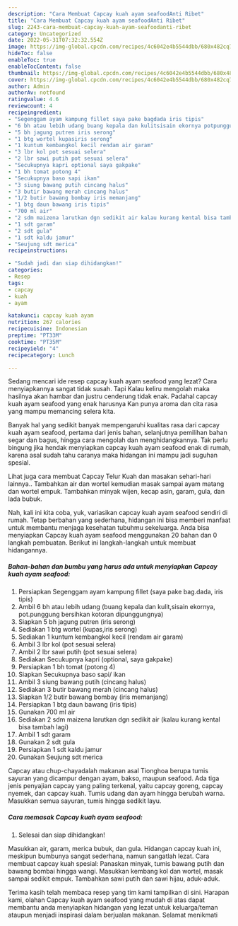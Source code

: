 ```yaml
---
description: "Cara Membuat Capcay kuah ayam seafoodAnti Ribet"
title: "Cara Membuat Capcay kuah ayam seafoodAnti Ribet"
slug: 2243-cara-membuat-capcay-kuah-ayam-seafoodanti-ribet
category: Uncategorized
date: 2022-05-31T07:32:32.554Z
image: https://img-global.cpcdn.com/recipes/4c6042e4b5544dbb/680x482cq70/capcay-kuah-ayam-seafood-foto-resep-utama.jpg
hideToc: false
enableToc: true
enableTocContent: false
thumbnail: https://img-global.cpcdn.com/recipes/4c6042e4b5544dbb/680x482cq70/capcay-kuah-ayam-seafood-foto-resep-utama.jpg
cover: https://img-global.cpcdn.com/recipes/4c6042e4b5544dbb/680x482cq70/capcay-kuah-ayam-seafood-foto-resep-utama.jpg
author: Admin
authorAv: notfound
ratingvalue: 4.6
reviewcount: 4
recipeingredient:
- "Segenggam ayam kampung fillet saya pake bagdada iris tipis"
- "6 bh atau lebih udang buang kepala dan kulitsisain ekornya potpunggung bersihkan kotoran dipunggungnya"
- "5 bh jagung putren iris serong"
- "1 btg wortel kupasiris serong"
- "1 kuntum kembangkol kecil rendam air garam"
- "3 lbr kol pot sesuai selera"
- "2 lbr sawi putih pot sesuai selera"
- "Secukupnya kapri optional saya gakpake"
- "1 bh tomat potong 4"
- "Secukupnya baso sapi ikan"
- "3 siung bawang putih cincang halus"
- "3 butir bawang merah cincang halus"
- "1/2 butir bawang bombay iris memanjang"
- "1 btg daun bawang iris tipis"
- "700 ml air"
- "2 sdm maizena larutkan dgn sedikit air kalau kurang kental bisa tambah lagi"
- "1 sdt garam"
- "2 sdt gula"
- "1 sdt kaldu jamur"
- "Seujung sdt merica"
recipeinstructions:

- "Sudah jadi dan siap dihidangkan!"
categories:
- Resep
tags:
- capcay
- kuah
- ayam

katakunci: capcay kuah ayam 
nutrition: 267 calories
recipecuisine: Indonesian
preptime: "PT33M"
cooktime: "PT35M"
recipeyield: "4"
recipecategory: Lunch

---
```



Sedang mencari ide resep capcay kuah ayam seafood yang lezat? Cara menyiapkannya sangat tidak susah. Tapi Kalau keliru mengolah maka hasilnya akan hambar dan justru cenderung tidak enak. Padahal capcay kuah ayam seafood yang enak harusnya Kan punya aroma dan cita rasa yang mampu memancing selera kita.


Banyak hal yang sedikit banyak mempengaruhi kualitas rasa dari capcay kuah ayam seafood, pertama dari jenis bahan, selanjutnya pemilihan bahan segar dan bagus, hingga cara mengolah dan menghidangkannya. Tak perlu bingung jika hendak menyiapkan capcay kuah ayam seafood enak di rumah, karena asal sudah tahu caranya maka hidangan ini mampu jadi suguhan spesial.

Lihat juga cara membuat Capcay Telur Kuah dan masakan sehari-hari lainnya.. Tambahkan air dan wortel kemudian masak sampai ayam matang dan wortel empuk. Tambahkan minyak wijen, kecap asin, garam, gula, dan lada bubuk.


Nah, kali ini kita coba, yuk, variasikan capcay kuah ayam seafood sendiri di rumah. Tetap berbahan yang sederhana, hidangan ini bisa memberi manfaat untuk membantu menjaga kesehatan tubuhmu sekeluarga. Anda bisa menyiapkan Capcay kuah ayam seafood menggunakan 20 bahan dan 0 langkah pembuatan. Berikut ini langkah-langkah untuk membuat hidangannya.

<!--inarticleads1-->

##### Bahan-bahan dan bumbu yang harus ada untuk menyiapkan Capcay kuah ayam seafood:

1. Persiapkan Segenggam ayam kampung fillet (saya pake bag.dada, iris tipis)
1. Ambil 6 bh atau lebih udang (buang kepala dan kulit,sisain ekornya, pot.punggung bersihkan kotoran dipunggungnya)
1. Siapkan 5 bh jagung putren (iris serong)
1. Sediakan 1 btg wortel (kupas,iris serong)
1. Sediakan 1 kuntum kembangkol kecil (rendam air garam)
1. Ambil 3 lbr kol (pot sesuai selera)
1. Ambil 2 lbr sawi putih (pot sesuai selera)
1. Sediakan Secukupnya kapri (optional, saya gakpake)
1. Persiapkan 1 bh tomat (potong 4)
1. Siapkan Secukupnya baso sapi/ ikan
1. Ambil 3 siung bawang putih (cincang halus)
1. Sediakan 3 butir bawang merah (cincang halus)
1. Siapkan 1/2 butir bawang bombay (iris memanjang)
1. Persiapkan 1 btg daun bawang (iris tipis)
1. Gunakan 700 ml air
1. Sediakan 2 sdm maizena larutkan dgn sedikit air (kalau kurang kental bisa tambah lagi)
1. Ambil 1 sdt garam
1. Gunakan 2 sdt gula
1. Persiapkan 1 sdt kaldu jamur
1. Gunakan Seujung sdt merica


Capcay atau chup-chayadalah makanan asal Tionghoa berupa tumis sayuran yang dicampur dengan ayam, bakso, maupun seafood. Ada tiga jenis penyajian capcay yang paling terkenal, yaitu capcay goreng, capcay nyemek, dan capcay kuah. Tumis udang dan ayam hingga berubah warna. Masukkan semua sayuran, tumis hingga sedikit layu. 

<!--inarticleads2-->

##### Cara memasak Capcay kuah ayam seafood:


1. Selesai dan siap dihidangkan!

Masukkan air, garam, merica bubuk, dan gula. Hidangan capcay kuah ini, meskipun bumbunya sangat sederhana, namun sangatlah lezat. Cara membuat capcay kuah spesial: Panaskan minyak, tumis bawang putih dan bawang bombai hingga wangi. Masukkan kembang kol dan wortel, masak sampai sedikit empuk. Tambahkan sawi putih dan sawi hijau, aduk-aduk. 

Terima kasih telah membaca resep yang tim kami tampilkan di sini. Harapan kami, olahan Capcay kuah ayam seafood yang mudah di atas dapat membantu anda menyiapkan hidangan yang lezat untuk keluarga/teman ataupun menjadi inspirasi dalam berjualan makanan. Selamat menikmati

